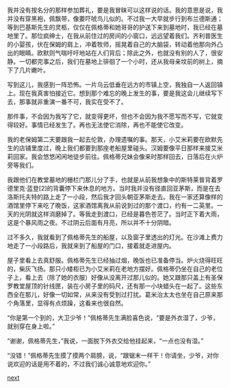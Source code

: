
我并没有按名分的那样参加葬礼，要是我冒昧可以这样说的话。我的意思是说，我并没有穿黑袍，佩飘带，像要吓唬鸟儿似的。不过我一大早就步行到布兰德斯通；等到巴基斯先生的灵柩，仅仅在佩格蒂和她哥哥的护送下来到墓地时，我已经在墓地里了。那位疯绅士，在我从前住过的房间的小窗口，远远望着我们。齐利普医生的小婴孩，伏在保姆的肩上，冲着牧师，摇晃着自己的大脑袋，转动着他那向外凸出的眼睛。欧默则气喘吁吁地站在人们背后；除此之外，也就没有别的人了，很安静。一切都完事之后，我们在墓地上徘徊了一个小时，还从我母亲坟前的树上，摘下了几片嫩叶。

写到这儿，我感到一阵恐怖。一片乌云低垂在远方的市镇上空，我独自一人返回镇上。现在我真害怕接近它。想到那个难忘的晚上发生的事，要是我这会儿继续写下去，那事就非重演一番不可，我实在受不了。

那件事，不会因为我写了它，就变得更坏，但也不会因为我不愿写而不写，它就变得较好。事情已经发生了。再也无法使它消除，再也不能使它改变。

我的老保姆第二天要跟我一起去伦敦，办理遗嘱的事。那天，小艾米莉要在欧默先生的店铺里度过，晚上我们都要到那座老船屋里碰头。汉姆要像平日那样来接艾米莉回家。我会悠悠闲闲地徒步前往。佩格蒂兄妹会像来时那样回去，日落后在火炉旁等我们。

我跟他们在教堂墓地的栅栏门那儿分了手，也就是从前我想象中的斯特莱普背着罗德里克·蓝登[2]的背囊停下来休息的地方。当时我并没有径直回亚茅斯，而是在去洛斯托夫特的路上走了一小段，然后我才回头朝亚茅斯走去。我在一家还算像样的酒馆里停下来吃了晚饭，这家酒馆离我从前说到过的那个渡口，约有一二英里。一天的光阴就这样消磨掉了。等我走到渡口，已经是暮色苍茫了。当时正下着大雨，这是个暴风雨之夜。不过阴云后面有月亮，所以并不十分阴暗。

过不多久，我就看到了佩格蒂先生的船屋，以及窗子里透出的灯光。在沙滩上费力地走了一小段路后，我就来到了船屋的门口，接着就走进屋内。

屋子里看上去真舒服。佩格蒂先生已经抽过烟，晚饭也已准备停当。炉火烧得旺旺的，柴灰飞扬。那只小矮柜已为小艾米莉在老地方摆好。佩格蒂仍坐在自己的老位子上，看上去（除了她的衣服）好像从没离开过那儿似的。她又跟那只盖上有圣保罗教堂屋顶的针线匣，装在小房子里的码尺，还有那一小块蜡头在一起了。这些东西全在那儿，好像一切如常，从来没有受到过打扰。葛米治太太也坐在自己原来那个角落里，显得有点烦躁，这看来也很自然。

“你是第一个到的，大卫少爷！”佩格蒂先生满脸喜色说，“要是外衣湿了，少爷，就别穿在身上啦。”

“谢谢，佩格蒂先生，”我说，一面脱下外衣交给他挂起来，“一点也没有湿。”

“没错！”佩格蒂先生摸了摸两个肩膀，说，“跟锯末一样干！你请坐，少爷，对你说欢迎的话是用不着的，不过我们诚心诚意地欢迎你。”

[next](page400)